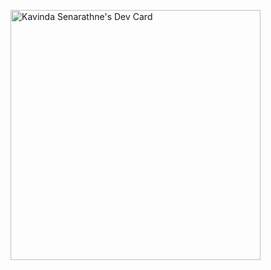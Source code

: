 <a href="https://app.daily.dev/KavindaS94"><img src="https://api.daily.dev/devcards/29a012c7f8ca4b3caed2e02a4cfaf676.png?r=ghy" width="400" alt="Kavinda Senarathne's Dev Card"/></a>

